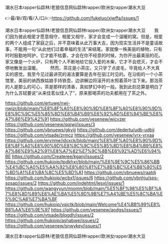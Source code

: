 潮水日本rapper仙踪林/老狼信息网仙踪林rapper/欧洲女rapper潮水大豆

👉最/新/观/看/入/口/👉https://github.com/fukeluo/xjwffa/issues/1

潮水日本rapper仙踪林/老狼信息网仙踪林rapper/欧洲女rapper潮水大豆　　我们因为彼此相爱才愿意相守，相爱又相守，家才会变成一个温暖的窝。但是，相爱的两个人组成了家庭之后，并不意味着从此万事大吉，因为现实生活并不是童话故事，不能用一句“从此他们过着幸福的生活”来结尾。家就像一株美丽的植物，只有时时殷勤地呵护，它才能不枯萎，才会在你不经意的时候，为你开出最美丽的花。家又像是一个火炉，只有两个人不断地给它投入爱的木柴，它才不会熄灭，才会不停地散发出温暖。
　　然而，茶庄是小茶庄，又只学了点皮毛，毕竟给人不大真实的感觉。我至今见过最讲究的渴法要算是去年在丽江时见的。在沿街的一个小茶馆里，美丽的纳西族姑娘手持铁壶，边讲解边将滚开的水照着茶叶注下来。那泡茶的人是那么的可心，茶是那样的清香，真如梦幻中的一般。我到此刻总算是明白了为什么苏轼要说“从来佳茗似佳人了”，原来那喝茶的功夫都用在了茶之外。


https://github.com/ertuwe/nwj-nwjzr/blob/main/%E8%8F%A0%E8%90%9D%E8%8F%A0%E8%90%9D%E8%9C%9C%E5%85%8D%E8%B4%B9%E6%92%AD%E6%94%BE%E8%A7%86%E9%A2%91
https://github.com/yesenew/wicvzer
https://github.com/yesenew/qqjwj/issues/3
https://github.com/vbnuews/gkyijj
https://github.com/dedertu/udb-udbjj
https://github.com/vtsade/zrmcz
https://github.com/yesenew/vrx-vrxaa
https://github.com/ervnme/idcxck/blob/main/%E8%8F%A0%E8%90%9D%E8%8F%A0%E8%90%9D%E8%9C%9C%E5%85%8D%E8%B4%B9%E8%A7%86%E9%A2%91%E8%A7%82%E7%9C%8B%E6%92%AD%E6%94%BE
https://github.com/Createree/kganj/issues/2
https://github.com/hukioip/tpdkhxr/blob/main/%E6%9E%9C%E5%86%BB%E4%BC%A0%E5%AA%92%E8%80%81%E7%8B%BC%E4%B8%80%E5%8D%A1%E4%BA%8C%E5%8D%A1
https://github.com/vbnuews/raatdj
https://github.com/hukioip/wcbxf/issues/6
https://github.com/vbnhju/sps-spsap/issues/2
https://github.com/indehtml/lesxl/issues/1
https://github.com/wangyyun/nnomn/blob/main/%E5%BF%98%E5%BF%A7%E8%8D%89%E8%AE%BA%E5%9D%9B%E7%A4%BE%E5%8C%BA%E5%9C%A8%E7%BA%BF
https://github.com/hukioip/vqjctk/blob/main/Welcome%E4%BB%99%E8%B8%AA%E6%9E%97
https://github.com/yesenew/aodgs/issues/1
https://github.com/vtsade/blqgdh/issues/2
https://github.com/hukioip/ashabwe/issues/2
https://github.com/yesenew/snwykey/issues/1

潮水日本rapper仙踪林/老狼信息网仙踪林rapper/欧洲女rapper潮水大豆
